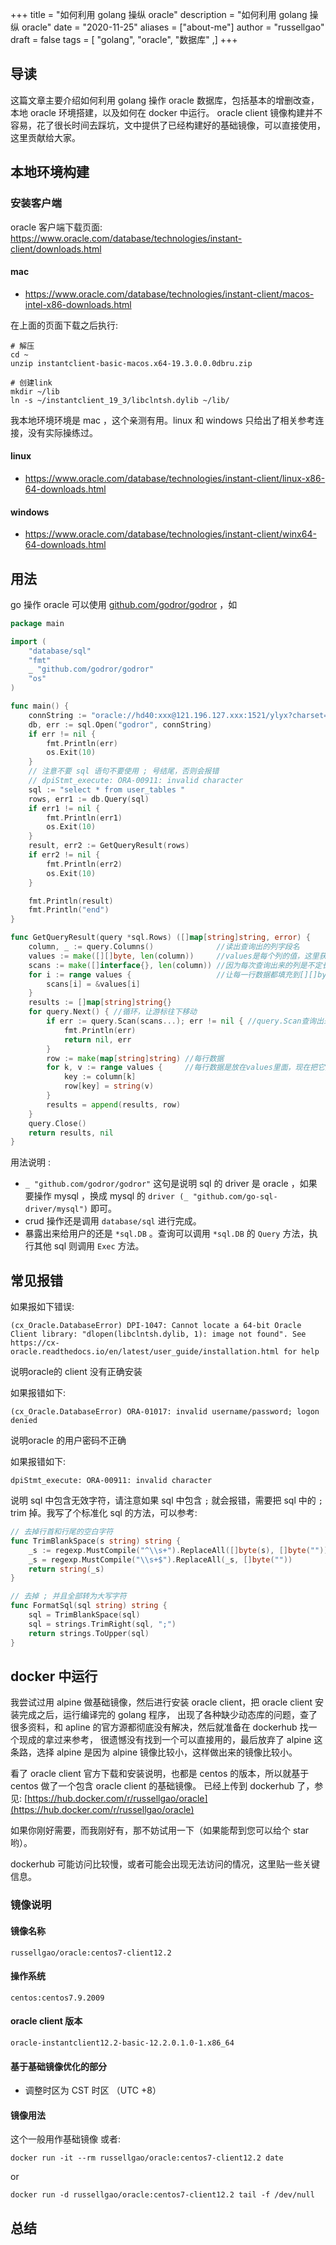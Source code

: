 +++
title = "如何利用 golang 操纵 oracle"
description = "如何利用 golang 操纵 oracle"
date = "2020-11-25"
aliases = ["about-me"]
author = "russellgao"
draft = false
tags = [
    "golang",
    "oracle",
    "数据库"
,]
+++

## 导读
这篇文章主要介绍如何利用 golang 操作 oracle 数据库，包括基本的增删改查，本地 oracle 环境搭建，以及如何在 docker 中运行。
oracle client 镜像构建并不容易，花了很长时间去踩坑，文中提供了已经构建好的基础镜像，可以直接使用，这里贡献给大家。

## 本地环境构建

### 安装客户端
oracle 客户端下载页面: https://www.oracle.com/database/technologies/instant-client/downloads.html

#### mac
- https://www.oracle.com/database/technologies/instant-client/macos-intel-x86-downloads.html

在上面的页面下载之后执行:

```shell script
# 解压
cd ~
unzip instantclient-basic-macos.x64-19.3.0.0.0dbru.zip

# 创建link
mkdir ~/lib
ln -s ~/instantclient_19_3/libclntsh.dylib ~/lib/
```

我本地环境环境是 mac ，这个亲测有用。linux 和 windows 只给出了相关参考连接，没有实际操练过。

#### linux
- https://www.oracle.com/database/technologies/instant-client/linux-x86-64-downloads.html

#### windows
- https://www.oracle.com/database/technologies/instant-client/winx64-64-downloads.html

## 用法
go 操作 oracle 可以使用 [github.com/godror/godror](github.com/godror/godror) ，如

```go
package main

import (
	"database/sql"
	"fmt"
	_ "github.com/godror/godror"
	"os"
)

func main() {
	connString := "oracle://hd40:xxx@121.196.127.xxx:1521/ylyx?charset=utf8"
	db, err := sql.Open("godror", connString)
	if err != nil {
		fmt.Println(err)
		os.Exit(10)
	}
	// 注意不要 sql 语句不要使用 ; 号结尾，否则会报错
	// dpiStmt_execute: ORA-00911: invalid character
	sql := "select * from user_tables "
	rows, err1 := db.Query(sql)
	if err1 != nil {
		fmt.Println(err1)
		os.Exit(10)
	}
	result, err2 := GetQueryResult(rows)
	if err2 != nil {
		fmt.Println(err2)
		os.Exit(10)
	}

	fmt.Println(result)
	fmt.Println("end")
}

func GetQueryResult(query *sql.Rows) ([]map[string]string, error) {
	column, _ := query.Columns()              //读出查询出的列字段名
	values := make([][]byte, len(column))     //values是每个列的值，这里获取到byte里
	scans := make([]interface{}, len(column)) //因为每次查询出来的列是不定长的，用len(column)定住当次查询的长度
	for i := range values {                   //让每一行数据都填充到[][]byte里面
		scans[i] = &values[i]
	}
	results := []map[string]string{}
	for query.Next() { //循环，让游标往下移动
		if err := query.Scan(scans...); err != nil { //query.Scan查询出来的不定长值放到scans[i] = &values[i],也就是每行都放在values里
			fmt.Println(err)
			return nil, err
		}
		row := make(map[string]string) //每行数据
		for k, v := range values {     //每行数据是放在values里面，现在把它挪到row里
			key := column[k]
			row[key] = string(v)
		}
		results = append(results, row)
	}
	query.Close()
	return results, nil
}
```
用法说明 :

- `_ "github.com/godror/godror"` 这句是说明 sql 的 driver 是 oracle ，如果要操作 mysql ，换成 mysql 的 `driver (_ "github.com/go-sql-driver/mysql")` 即可。
- crud 操作还是调用 `database/sql` 进行完成。
- 暴露出来给用户的还是 `*sql.DB` 。查询可以调用 `*sql.DB` 的 `Query` 方法，执行其他 sql 则调用 `Exec` 方法。

## 常见报错
如果报如下错误:
```
(cx_Oracle.DatabaseError) DPI-1047: Cannot locate a 64-bit Oracle Client library: "dlopen(libclntsh.dylib, 1): image not found". See https://cx-oracle.readthedocs.io/en/latest/user_guide/installation.html for help
```

说明oracle的 client 没有正确安装


如果报错如下:
```
(cx_Oracle.DatabaseError) ORA-01017: invalid username/password; logon denied
```
说明oracle 的用户密码不正确

如果报错如下:
```
dpiStmt_execute: ORA-00911: invalid character
```
说明 sql 中包含无效字符，请注意如果 sql 中包含 `;` 就会报错，需要把 sql 中的 `;` trim 掉。我写了个标准化 sql 的方法，可以参考: 

```go
// 去掉行首和行尾的空白字符
func TrimBlankSpace(s string) string {
	_s := regexp.MustCompile("^\\s+").ReplaceAll([]byte(s), []byte(""))
	_s = regexp.MustCompile("\\s+$").ReplaceAll(_s, []byte(""))
	return string(_s)
}

// 去掉 ; 并且全部转为大写字符
func FormatSql(sql string) string {
	sql = TrimBlankSpace(sql)
	sql = strings.TrimRight(sql, ";")
	return strings.ToUpper(sql)
}
```

## docker 中运行
我尝试过用 alpine 做基础镜像，然后进行安装 oracle client，把 oracle client 安装完成之后，运行编译完的 golang 程序，
出现了各种缺少动态库的问题，查了很多资料，和 apline 的官方源都彻底没有解决，然后就准备在 dockerhub 找一个现成的拿过来参考，
很遗憾没有找到一个可以直接用的，最后放弃了 alpine 这条路，选择 alpine 是因为 alpine 镜像比较小，这样做出来的镜像比较小。

看了 oracle client 官方下载和安装说明，也都是 centos 的版本，所以就基于 centos 做了一个包含 oracle client 的基础镜像。
已经上传到 dockerhub 了，参见: [https://hub.docker.com/r/russellgao/oracle](https://hub.docker.com/r/russellgao/oracle)

如果你刚好需要，而我刚好有，那不妨试用一下（如果能帮到您可以给个 star 哟）。

dockerhub 可能访问比较慢，或者可能会出现无法访问的情况，这里贴一些关键信息。

### 镜像说明
#### 镜像名称
```
russellgao/oracle:centos7-client12.2
```

#### 操作系统
```
centos:centos7.9.2009
```

#### oracle client 版本
```
oracle-instantclient12.2-basic-12.2.0.1.0-1.x86_64
```

#### 基于基础镜像优化的部分
- 调整时区为 CST 时区 （UTC +8）

#### 镜像用法
这个一般用作基础镜像 或者:
```shell script
docker run -it --rm russellgao/oracle:centos7-client12.2 date 
```
or
```shell script
docker run -d russellgao/oracle:centos7-client12.2 tail -f /dev/null 
```

## 总结


